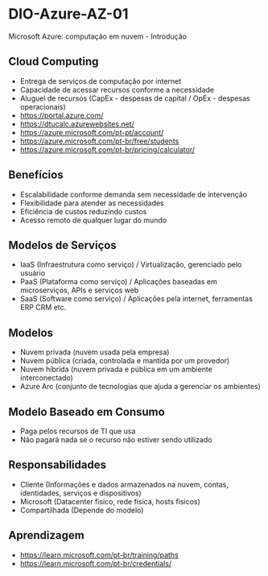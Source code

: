 # DIO-Azure-AZ-01
Microsoft Azure: computação em nuvem - Introdução

## Cloud Computing
- Entrega de serviços de computação por internet
- Capacidade de acessar recursos conforme a necessidade
- Aluguel de recursos (CapEx - despesas de capital / OpEx - despesas operacionais)
- https://portal.azure.com/
- https://dtucalc.azurewebsites.net/
- https://azure.microsoft.com/pt-pt/account/
- https://azure.microsoft.com/pt-br/free/students
- https://azure.microsoft.com/pt-br/pricing/calculator/

## Benefícios
- Escalabilidade conforme demanda sem necessidade de intervenção
- Flexibilidade para atender as necessidades
- Eficiência de custos reduzindo custos
- Acesso remoto de qualquer lugar do mundo

## Modelos de Serviços
- IaaS (Infraestrutura como serviço) / Virtualização, gerenciado pelo usuário
- PaaS (Plataforma como serviço) / Aplicações baseadas em microserviços, APIs e serviços web
- SaaS (Software como serviço) / Aplicações pela internet, ferramentas ERP CRM etc.

## Modelos
- Nuvem privada (nuvem usada pela empresa)
- Nuvem pública (criada, controlada e mantida por um provedor)
- Nuvem híbrida (nuvem privada e pública em um ambiente interconectado)
- Azure Arc (conjunto de tecnologias que ajuda a gerenciar os ambientes)

## Modelo Baseado em Consumo
- Paga pelos recursos de TI que usa
- Não pagará nada se o recurso não estiver sendo utilizado

## Responsabilidades
- Cliente (Informações e dados armazenados na nuvem, contas, identidades, serviços e dispositivos)
- Microsoft (Datacenter fisico, rede fisica, hosts fisicos)
- Compartilhada (Depende do modelo)

## Aprendizagem
-  https://learn.microsoft.com/pt-br/training/paths
-  https://learn.microsoft.com/pt-br/credentials/
